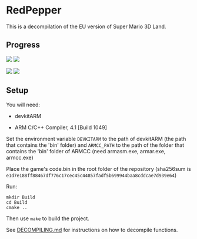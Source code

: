 # RedPepper

This is a decompilation of the EU version of Super Mario 3D Land.

## Progress

<img src ="https://img.shields.io/endpoint?url=https://raw.githubusercontent.com/fruityloops1/RedPepper/master/Data/OK.json&style=flat-square"/> <img src ="https://img.shields.io/endpoint?url=https://raw.githubusercontent.com/fruityloops1/RedPepper/master/Data/DecompiledNonMatching.json&style=flat-square"/>

<img src ="https://img.shields.io/endpoint?url=https://raw.githubusercontent.com/fruityloops1/RedPepper/master/Data/NonMatchingMinor.json&style=flat-square"/> <img src ="https://img.shields.io/endpoint?url=https://raw.githubusercontent.com/fruityloops1/RedPepper/master/Data/NonMatchingMajor.json&style=flat-square"/>


## Setup

You will need:

- devkitARM

- ARM C/C++ Compiler, 4.1 [Build 1049]

Set the environment variable `DEVKITARM` to the path of devkitARM (the path that contains the 'bin' folder) and `ARMCC_PATH` to the path of the folder that contains the 'bin' folder of ARMCC (need armasm.exe, armar.exe, armcc.exe)

Place the game's code.bin in the root folder of the repository (sha256sum is `e1d7e188ff88467df776c17cec45c44857fadf5b699944baa8cddcae7d939e64`)

Run:

```
mkdir Build
cd Build
cmake ..
```

Then use `make` to build the project.

See [DECOMPILING.md](DECOMPILING.md) for instructions on how to decompile functions.